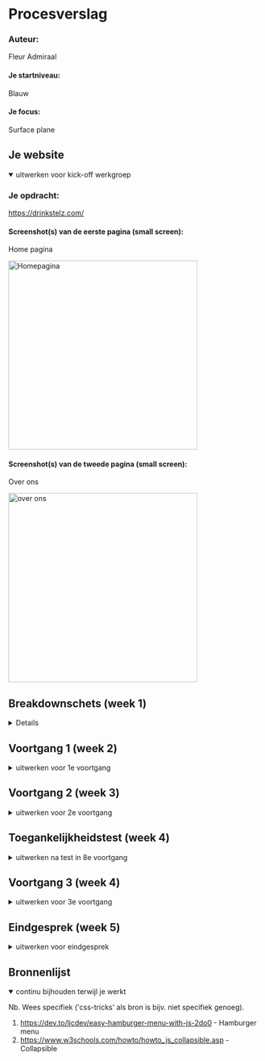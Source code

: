 # Procesverslag
### Auteur:
Fleur Admiraal

#### Je startniveau:
Blauw

#### Je focus:
Surface plane
 
</details>





## Je website

<details open>
<summary>uitwerken voor kick-off werkgroep</summary>

### Je opdracht:
https://drinkstelz.com/

#### Screenshot(s) van de eerste pagina (small screen): 
Home pagina

<img src="./images/stelz_home.jpg" width="375px" alt="Homepagina">

#### Screenshot(s) van de tweede pagina (small screen):
Over ons

<img src="./images/stelz_overons.jpg" width="375px" alt="over ons">
 
</details>





## Breakdownschets (week 1)

<details>

### de hele pagina: 
<img src="images/Breakdown_home.jpg" width="375px" alt="breakdown van de hele pagina">

### dynamisch deel (bijv menu): 
<img src="images/Breakdown_overons.jpg" width="375px" alt="breakdown van een dynamisch deel">
</details>



## Voortgang 1 (week 2)

<details>
<summary>uitwerken voor 1e voortgang</summary>

### Stand van zaken
Ik vond het moeilijk waar ik moest beginnen. Ik Begon te kijken naar de breakdownschetsen dit heeft mij erg geholpen. Hierna ben ik begonnen aan de HTML. Hierdoor wist ik waar ik moest beginnen. Ik kreeg een duidelijk beeld wat er precies in mijn HTML moest komen te staan wat ik erg fijn vond. 


### Feedback
- Ga zo door met de HTML
- Probeer volgende week alle HTML erin te hebben.
- Probeer alle links alsnog in te vullen met bijvoorbeeld een # of gwn de Index.html zodat er wel door screenreaders doorheen gegaan kan worden.
- Gebruik * als wildcart selector zodat je alles in een keer selectoren en zo de padding en margin standaard op 0 kan zetten. 
</details>

## Voortgang 2 (week 3)

<details>
<summary>uitwerken voor 2e voortgang</summary>

### Stand van zaken
Was lekker op weg. Met sommige dingen had ik veel moeite met bijvoorbeeld de header fixed te krijgen. Dit kwam omdat het bovenste gedeelte niet fixed moest zijn. Ook de font downloaden had ik veel moeite mee uiteindelijk is het me gelukt ik miste een ' waardoor hij het niet deed. 

### Feedback


- Doe de gehele header fixed. 
- Je hebt nu a'tjes in buttons dit is niet te bedoeling stijl de a als een button. 
- Je hebt ergens een li maar hier zit geen ul omheen pas dit aan. 

</details>





## Toegankelijkheidstest (week 4)

<details>
<summary>uitwerken na test in 8e voortgang</summary>

### Bevindingen Zicht
#### Central field loss
Het is te lezen. De 14px teksten zijn moeilijk te lezen. 


#### Blur/Glare Cataract 
De headings zijn makkelijk te lezen. De prijzen onder de Stëlz producten zijn niet te lezen. De broodteksten zijn ook moeilijk te lezen. 

#### Low Contrast
Het contrast is overal goed. Alle teksten zijn duidelijk en goed te lezen. De buttons zijn ook goed te zien en te lezen. 


####  Peripheral Field Loss
Het kost veel energie omdat je veel je hoofd moet bewegen. Wel alles is leesbaar. 


### Bevindingen Motoriek
Waarneer er bijvoorbeeld iets is met de motoriek bijvoorbeeld spamse is de website nog goed te bereiken doordat de knoppen niet te dicht bij elkaar staan wordt er niet snel mis geklikt. 

#### Titel nog een bevinding Gebroken hand/ Elastiekje om hand
De website is goed te bedienen. 

</details>





## Voortgang 3 (week 4)

<details>
<summary>uitwerken voor 3e voortgang</summary>

### Stand van zaken
Vond het nog steeds lastig en liep af en toe vast. Ik liep bijvoorbeeld vast met de slideshow. Hulp gevraagd en hierna lukte het me gemakkelijk om de slideshow erin te zetten. 


### Feedback 


- haal je website door de w3validator zodat je snel ziet of je nog ergens foutmeldingen heb. 
- Je hebt erg veel classes verander deze
- Gebruik meer opmerkingen

</details>





## Eindgesprek (week 5)

<details>
<summary>uitwerken voor eindgesprek</summary>

### Stand van zaken
hier dit ging goed & dit was lastig (neem ook screenshots op van delen van je website en code)

### Screenshot(s)

hier screenshot(s) van je eindresultaat

</details>





## Bronnenlijst

<details open>
<summary>continu bijhouden terwijl je werkt</summary>

Nb. Wees specifiek ('css-tricks' als bron is bijv. niet specifiek genoeg).

1. https://dev.to/ljcdev/easy-hamburger-menu-with-js-2do0 - Hamburger menu 
2. https://www.w3schools.com/howto/howto_js_collapsible.asp - Collapsible 
</details>